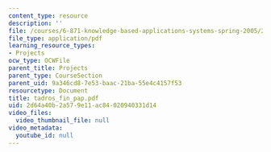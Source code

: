 ```yaml
---
content_type: resource
description: ''
file: /courses/6-871-knowledge-based-applications-systems-spring-2005/2d64a40b2a579e11ac84020940331d14_tadros_fin_pap.pdf
file_type: application/pdf
learning_resource_types:
- Projects
ocw_type: OCWFile
parent_title: Projects
parent_type: CourseSection
parent_uid: 9a346cd8-7e53-baac-21ba-55e4c4157f53
resourcetype: Document
title: tadros_fin_pap.pdf
uid: 2d64a40b-2a57-9e11-ac84-020940331d14
video_files:
  video_thumbnail_file: null
video_metadata:
  youtube_id: null
---
```

